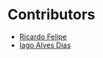 # Contributors

- [Ricardo Felipe](https://github.com/Ricardo2357)
- [Iago Alves Dias](https://github.com/akai-keisanki)
